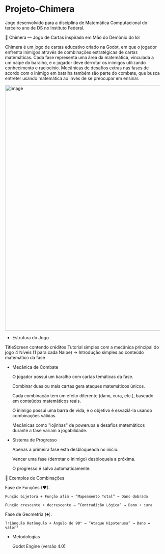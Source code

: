# Projeto-Chimera
Jogo desenvolvido para a disciplina de Matemática Computacional do terceiro ano de DS no Instituto Federal. 

🐉 Chimera — Jogo de Cartas inspirado em Mão do Demônio do lol

Chimera é um jogo de cartas educativo criado na Godot, em que o jogador enfrenta inimigos através de combinações estratégicas de cartas matemáticas. Cada fase representa uma área da matemática, vinculada a um naipe do baralho, e o jogador deve derrotar os inimigos utilizando conhecimento e raciocínio. Mecânicas de desafios extras nas fases de acordo com o inimigo em batalha também são parte do combate, que busca entreter usando matemática ao invés de se preocupar em ensinar.

<img width="1536" height="799" alt="image" src="https://github.com/user-attachments/assets/75689029-cd18-4885-bb54-87e1360b6d67" />


- Estrutura do Jogo

TitleScreen contendo créditos
Tutorial simples com a mecânica principal do jogo
4 Níveis (1 para cada Naipe) -> Introdução simples ao conteúdo matemático da fase


- Mecânica de Combate

    O jogador possui um baralho com cartas temáticas da fase.

    Combinar duas ou mais cartas gera ataques matemáticos únicos.

    Cada combinação tem um efeito diferente (dano, cura, etc.), baseado em conteúdos matemáticos reais.

    O inimigo possui uma barra de vida, e o objetivo é esvaziá-la usando combinações válidas.

    Mecânicas como "lojinhas" de powerups e desafios matemáticos durante a fase variam a jogabilidade.

- Sistema de Progresso

    Apenas a primeira fase está desbloqueada no início.

    Vencer uma fase (derrotar o inimigo) desbloqueia a próxima.

    O progresso é salvo automaticamente.

🧩 Exemplos de Combinações

Fase de Funções (♥):

    Função bijetora + Função afim → “Mapeamento Total” → Dano dobrado

    Função crescente + decrescente → “Contradição Lógica” → Dano + cura

Fase de Geometria (♣):

    Triângulo Retângulo + Ângulo de 90° → “Ataque Hipotenusa” → Dano = valor²

- Metodologias

    Godot Engine (versão 4.0)

